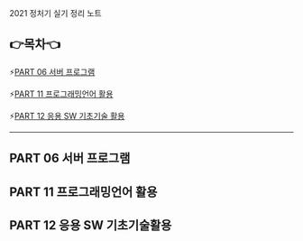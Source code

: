 2021 정처기 실기 정리 노트

## 👉목차👈

⚡️[PART 06 서버 프로그램](#part-06-서버-프로그램)

⚡️[PART 11 프로그래밍언어 활용](#part-11-프로그래밍언어-활용)

⚡️[PART 12 응용 SW 기초기술 활용](#part-12-응용-sw-기초기술-활용)

<hr>


## PART 06 서버 프로그램

## PART 11 프로그래밍언어 활용

## PART 12 응용 SW 기초기술활용

